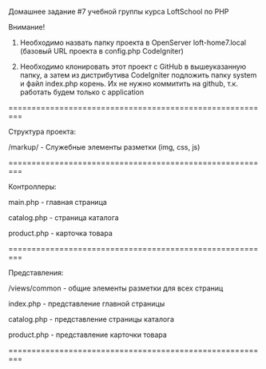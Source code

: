 Домашнее задание #7 учебной группы курса LoftSchool по PHP

Внимание!

1) Необходимо назвать папку проекта в OpenServer loft-home7.local (базовый URL проекта в config.php CodeIgniter)

2) Необходимо клонировать этот проект с GitHub в вышеуказанную папку, а затем из дистрибутива CodeIgniter подложить папку system и файл index.php корень. Их не нужно коммитить на github, т.к. работать будем только с application

=========================================================

Структура проекта:

/markup/ - Служебные элементы разметки (img, css, js)

=========================================================

Контроллеры:

main.php - главная страница

catalog.php - страница каталога

product.php - карточка товара

=========================================================

Представления:

/views/common - общие элементы разметки для всех страниц

index.php - представление главной страницы

catalog.php - представление страницы каталога

product.php - представление карточки товара

=========================================================